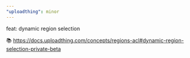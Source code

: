 ```yaml
---
"uploadthing": minor
---
```


feat: dynamic region selection

📚 https://docs.uploadthing.com/concepts/regions-acl#dynamic-region-selection-private-beta